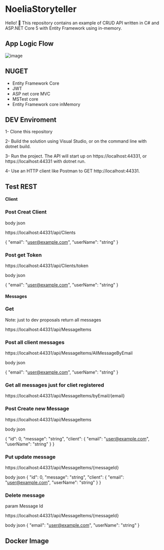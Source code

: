 # NoeliaStoryteller
Hello! 👋 This repository contains an example of CRUD API written in C# and ASP.NET Core 5 with Entity Framework 
using in-memory.

## App Logic Flow
![image](https://user-images.githubusercontent.com/27290461/134086243-786aed1c-0b8e-445e-943d-cac33e3ab453.png)


## NUGET
- Entity Framework Core
- JWT
- ASP net core MVC
- MSTest core
- Entity Framework core inMemory

## DEV Enviroment

1- Clone this repository

2- Build the solution using Visual Studio, or on the command line with dotnet build.

3- Run the project. The API will start up on https://localhost:44331, or https://localhost:44331 with dotnet run.

4- Use an HTTP client like Postman to GET http://localhost:44331.

## Test REST

#### Client
### Post Creat Client

body json

https://localhost:44331/api/Clients

{
  "email": "user@example.com",
  "userName": "string"
}

### Post get Token

https://localhost:44331/api/Clients/token

body json

{
  "email": "user@example.com",
  "userName": "string"
}

#### Messages

### Get 

Note: just to dev proposals return all messages

https://localhost:44331/api/MessageItems

### Post all client messages 

https://localhost:44331/api/MessageItems/AllMessageByEmail

body json

{
  "email": "user@example.com",
  "userName": "string"
}

### Get all messages just for cliet registered 

https://localhost:44331/api/MessageItems/byEmail/{email}

### Post Create new Message

https://localhost:44331/api/MessageItems

body json

{
  "id": 0,
  "message": "string",
  "client": {
    "email": "user@example.com",
    "userName": "string"
  }
}

### Put update message

https://localhost:44331/api/MessageItems/{messageId}

body json
{
  "id": 0,
  "message": "string",
  "client": {
    "email": "user@example.com",
    "userName": "string"
  }
}

### Delete message

param Message Id

https://localhost:44331/api/MessageItems/{messageId}

body json
{
  "email": "user@example.com",
  "userName": "string"
}


## Docker Image

